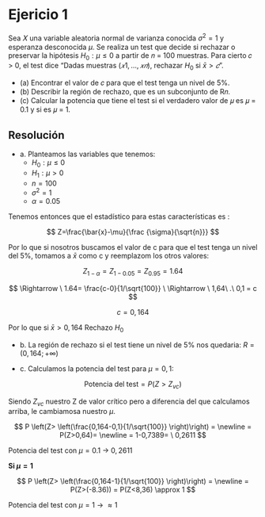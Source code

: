 # Ejericio 1
Sea 𝑋 una variable aleatoria normal de varianza conocida $\sigma^{2} = 1$ y esperanza desconocida $\mu$. Se realiza un test que decide si rechazar o preservar la hipótesis $H_0: \mu ≤ 0$ a partir de 𝑛 = 100 muestras. Para cierto 𝑐 > 0, el test dice “Dadas muestras $(𝑥1,. . .,𝑥𝑛)$, rechazar $H_0$ si $\bar{x}> 𝑐”$. 
- (a) Encontrar el valor de 𝑐 para que el test tenga un nivel de 5%. 
- (b) Describir la región de rechazo, que es un subconjunto de R𝑛. 
- (c) Calcular la potencia que tiene el test si el verdadero valor de 𝜇 es 𝜇 = 0.1 y si es 𝜇 = 1.  

## Resolución 
- a. Planteamos las variables que tenemos:  
    - $H_0: \mu\leq 0$
    - $H_1 : \mu > 0$
    - $n=100$
    - $\sigma^{2} = 1$
    - $\alpha = 0.05$  

Tenemos entonces que el estadístico para estas características es :  

$$
Z=\frac{\bar{x}-\mu}{\frac {\sigma}{\sqrt{n}}}
$$  

Por lo que si nosotros buscamos el valor de c para que el test tenga un nivel del 5%, tomamos a $\bar{x}$ como c y reemplazom los otros valores:  

$$
Z_{1-\alpha}= Z_{1-0.05} = Z_{0.95} = 1.64
$$  

$$
\Rightarrow \ 1.64= \frac{c-0}{1/\sqrt{100}} \ \Rightarrow \ 1,64\ .\ 0,1 = c
$$  

$$
c=0,164
$$  

Por lo que si $\bar{x} > 0,164$ Rechazo $H_0$  

- b. La región de rechazo si el test tiene un nivel de 5% nos quedaria: $R = (0,164;+ \infty )$  

- c. Calculamos la potencia del test para $\mu = 0,1$:  

$$
\textrm{Potencia del test} = P \left(Z>Z_{vc} \right)
$$  

Siendo $Z_{vc}$ nuestro Z de valor crítico pero a diferencia del que calculamos arriba, le cambiamosa nuestro $\mu$.  

$$
P \left(Z> \left(\frac{0,164-0,1}{1/\sqrt{100}} \right)\right) = \newline = P(Z>0,64)= \newline = 1-0,7389= \ 0,2611
$$  

Potencia del test con $\mu = 0.1$ $\rightarrow$  $0,2611$

**Si $\mu = 1$**  

$$
P \left(Z> \left(\frac{0,164-1}{1/\sqrt{100}} \right)\right) = \newline = P(Z>(-8.36)) = P(Z<8,36) \approx 1
$$  

Potencia del test con $\mu = 1$ $\rightarrow$  $\approx 1$  


